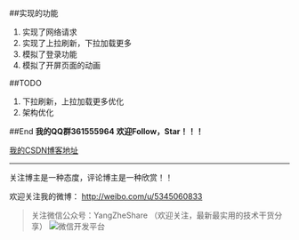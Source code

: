 ##实现的功能
1. 实现了网络请求
2. 实现了上拉刷新，下拉加载更多
3. 模拟了登录功能
4. 模拟了开屏页面的动画

##TODO
1. 下拉刷新，上拉加载更多优化
2. 架构优化

##End
**我的QQ群361555964**
**欢迎Follow，Star！！！**

[我的CSDN博客地址](http://blog.csdn.net/y1258429182/article/details/52676742)

----------

关注博主是一种态度，评论博主是一种欣赏！！

欢迎关注我的微博：
http://weibo.com/u/5345060833
> 关注微信公众号：YangZheShare
（欢迎关注，最新最实用的技术干货分享）
> ![微信开发平台](http://img.blog.csdn.net/20160423124719998)
